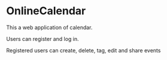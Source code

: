 # OnlineCalendar
This a web application of calendar.

Users can register and log in.

Registered users can create, delete, tag, edit and share events

